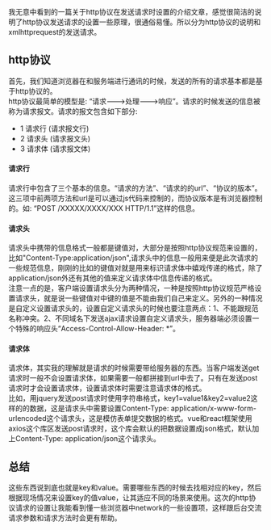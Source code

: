 我无意中看到的一篇关于http协议在发送请求时设置的介绍文章，感觉很简洁的说明了http协议发送请求的设置一些原理，很通俗易懂。所以分为http协议的说明和xmlhttprequest的发送请求。
## http协议  
首先，我们知道浏览器在和服务端进行通讯的时候，发送的所有的请求基本都是基于http协议的。  
http协议最简单的模型是: “请求--->处理--->响应”。请求的时候发送的信息被称为请求报文。请求的报文包含如下部分:  
  * 1 请求行 (请求报文行)  
  * 2 请求头 (请求报文头)
  * 3 请求体 (请求报文体)  
  #### 请求行  
  请求行中包含了三个基本的信息。“请求的方法”、“请求的的url”、“协议的版本”。这三项中前两项方法和url是可以通过js代码来控制的，而协议版本是有浏览器控制的。如: “POST /XXXXX/XXXX/XXX HTTP/1.1”这样的信息。  
  #### 请求头  
  请求头中携带的信息格式一般都是键值对，大部分是按照http协议规范来设置的，比如"Content-Type:application/json",请求头中的信息一般用来便是此次请求的一些规范信息，刚刚的比如的键值对就是用来标识请求体中嬉戏传递的格式，除了application/json外还有其他的值来定义请求体中信息传递的格式。  
  注意一点的是，客户端设置请求头分为两种情况，一种是按照http协议规范严格设置请求头，就是说一些键值对中键的值是不能由我们自己来定义。另外的一种情况是自定义设置请求头的，设置自定义请求头的时候也要注意两点：1、不能跟规范名称冲突。2、不同域名下发送ajax请求设置自定义请求头，服务器端必须设置一个特殊的响应头“Access-Control-Allow-Header: *”。  
  #### 请求体  
  请求体，其实我的理解就是请求的时候需要带给服务器的东西。当客户端发送get请求时一般不会设置请求体，如果需要一般都拼接到url中去了。只有在发送post请求时才会设置请求体，设置请求体时需要注意请求体的格式。  
  比如，用jquery发送post请求时使用字符串格式，key1=value1&key2=value2这样的的数据，这是请求头中需要设置Content-Type: application/x-www-form-urlencoded这个请求头，这是模仿表单提交数据的格式。vue和react框架使用axios这个库区发送post请求时，这个库会默认的把数据设置成json格式，默认加上Content-Type: application/json这个请求头。  
## 总结  
这些东西说到底也就是key和value。需要哪些东西的时候去找相对应的key，然后根据现场情况来设置key的值value，让其适应不同的场景来使用。这次的http协议请求的设置让我能看到懂一些浏览器中network的一些设置项，这样跟后台交流请求参数和请求方法时会更有帮助。